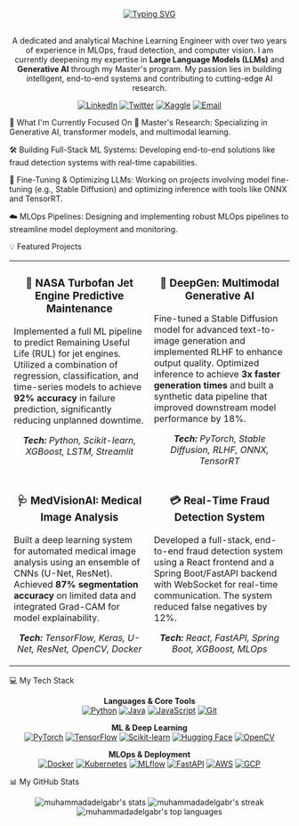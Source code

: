 <div align="center">
<a href="https://git.io/typing-svg"><img src="https://www.google.com/search?q=https://readme-typing-svg.demolab.com%3Ffont%3DInter%26size%3D35%26pause%3D1000%26color%3D16A34A%26center%3Dtrue%26vCenter%3Dtrue%26width%3D500%26lines%3DHi%2Bthere%252C%2BI%27m%2BGabr%2B%25F0%259F%2591%258B%3BI%27m%2Ba%2BMachine%2BLearning%2BEngineer%3BSpecializing%2Bin%2BLLMs%2B%2526%2BGenerative%2BAI" alt="Typing SVG" /></a>
</div>

<br>

<p align="center">
A dedicated and analytical Machine Learning Engineer with over two years of experience in MLOps, fraud detection, and computer vision. I am currently deepening my expertise in <b>Large Language Models (LLMs)</b> and <b>Generative AI</b> through my Master's program. My passion lies in building intelligent, end-to-end systems and contributing to cutting-edge AI research.
</p>

<div align="center">
<a href="https://www.google.com/search?q=https://www.linkedin.com/in/muhammadadelgabr" target="_blank"><img src="https://www.google.com/search?q=https://img.shields.io/badge/LinkedIn-0077B5%3Fstyle%3Dfor-the-badge%26logo%3Dlinkedin%26logoColor%3Dwhite" alt="LinkedIn"/></a>
<a href="https://twitter.com/muhammadadelgab" target="_blank"><img src="https://www.google.com/search?q=https://img.shields.io/badge/Twitter-1DA1F2%3Fstyle%3Dfor-the-badge%26logo%3Dtwitter%26logoColor%3Dwhite" alt="Twitter"/></a>
<a href="https://www.google.com/search?q=https://www.kaggle.com/muhammadadelgabr" target="_blank"><img src="https://img.shields.io/badge/Kaggle-20BEFF?style=for-the-badge&logo=Kaggle&logoColor=white" alt="Kaggle"/></a>
<a href="mailto:MuhammadAdelGabr@gmail.com"><img src="https://www.google.com/search?q=https://img.shields.io/badge/Email-D14836%3Fstyle%3Dfor-the-badge%26logo%3Dgmail%26logoColor%3Dwhite" alt="Email"/></a>
</div>

🚀 What I'm Currently Focused On
🧠 Master's Research: Specializing in Generative AI, transformer models, and multimodal learning.

🛠️ Building Full-Stack ML Systems: Developing end-to-end solutions like fraud detection systems with real-time capabilities.

🤖 Fine-Tuning & Optimizing LLMs: Working on projects involving model fine-tuning (e.g., Stable Diffusion) and optimizing inference with tools like ONNX and TensorRT.

☁️ MLOps Pipelines: Designing and implementing robust MLOps pipelines to streamline model deployment and monitoring.

💡 Featured Projects
<table width="100%">
<tr>
<td width="50%" valign="top">
<h3 align="center">🚀 NASA Turbofan Jet Engine Predictive Maintenance</h3>
<p>Implemented a full ML pipeline to predict Remaining Useful Life (RUL) for jet engines. Utilized a combination of regression, classification, and time-series models to achieve <b>92% accuracy</b> in failure prediction, significantly reducing unplanned downtime.</p>
<p align="center">
<i><b>Tech:</b> Python, Scikit-learn, XGBoost, LSTM, Streamlit</i>
</p>
</td>
<td width="50%" valign="top">
<h3 align="center">🎨 DeepGen: Multimodal Generative AI</h3>
<p>Fine-tuned a Stable Diffusion model for advanced text-to-image generation and implemented RLHF to enhance output quality. Optimized inference to achieve <b>3x faster generation times</b> and built a synthetic data pipeline that improved downstream model performance by 18%.</p>
<p align="center">
<i><b>Tech:</b> PyTorch, Stable Diffusion, RLHF, ONNX, TensorRT</i>
</p>
</td>
</tr>
<tr>
<td width="50%" valign="top">
<h3 align="center">🩺 MedVisionAI: Medical Image Analysis</h3>
<p>Built a deep learning system for automated medical image analysis using an ensemble of CNNs (U-Net, ResNet). Achieved <b>87% segmentation accuracy</b> on limited data and integrated Grad-CAM for model explainability.</p>
<p align="center">
<i><b>Tech:</b> TensorFlow, Keras, U-Net, ResNet, OpenCV, Docker</i>
</p>
</td>
<td width="50%" valign="top">
<h3 align="center">💳 Real-Time Fraud Detection System</h3>
<p>Developed a full-stack, end-to-end fraud detection system using a React frontend and a Spring Boot/FastAPI backend with WebSocket for real-time communication. The system reduced false negatives by 12%.</p>
<p align="center">
<i><b>Tech:</b> React, FastAPI, Spring Boot, XGBoost, MLOps</i>
</p>
</td>
</tr>
</table>

💻 My Tech Stack
<p align="center">
<b>Languages & Core Tools</b><br>
<a href="#"><img alt="Python" src="https://www.google.com/search?q=https://img.shields.io/badge/Python-3776AB%3Fstyle%3Dfor-the-badge%26logo%3Dpython%26logoColor%3Dwhite"></a>
<a href="#"><img alt="Java" src="https://img.shields.io/badge/Java-ED8B00?style=for-the-badge&logo=openjdk&logoColor=white"></a>
<a href="#"><img alt="JavaScript" src="https://www.google.com/search?q=https://img.shields.io/badge/JavaScript-F7DF1E%3Fstyle%3Dfor-the-badge%26logo%3Djavascript%26logoColor%3Dblack"></a>
<a href="#"><img alt="Git" src="https://www.google.com/search?q=https://img.shields.io/badge/GIT-E44C30%3Fstyle%3Dfor-the-badge%26logo%3Dgit%26logoColor%3Dwhite"></a>
</p>

<p align="center">
<b>ML & Deep Learning</b><br>
<a href="#"><img alt="PyTorch" src="https://img.shields.io/badge/PyTorch-EE4C2C?style=for-the-badge&logo=pytorch&logoColor=white"></a>
<a href="#"><img alt="TensorFlow" src="https://www.google.com/search?q=https://img.shields.io/badge/TensorFlow-FF6F00%3Fstyle%3Dfor-the-badge%26logo%3Dtensorflow%26logoColor%3Dwhite"></a>
<a href="#"><img alt="Scikit-learn" src="https://img.shields.io/badge/scikit_learn-F7931E?style=for-the-badge&logo=scikit-learn&logoColor=white"></a>
<a href="#"><img alt="Hugging Face" src="https://www.google.com/search?q=https://img.shields.io/badge/%25F0%259F%25A4%2597_Hugging_Face-FFD21E%3Fstyle%3Dfor-the-badge%26logo%3Dhuggingface%26logoColor%3Dblack"></a>
<a href="#"><img alt="OpenCV" src="https://www.google.com/search?q=https://img.shields.io/badge/OpenCV-5C3EE8%3Fstyle%3Dfor-the-badge%26logo%3Dopencv%26logoColor%3Dwhite"></a>
</p>

<p align="center">
<b>MLOps & Deployment</b><br>
<a href="#"><img alt="Docker" src="https://www.google.com/search?q=https://img.shields.io/badge/Docker-2496ED%3Fstyle%3Dfor-the-badge%26logo%3Ddocker%26logoColor%3Dwhite"></a>
<a href="#"><img alt="Kubernetes" src="https://www.google.com/search?q=https://img.shields.io/badge/Kubernetes-326CE5%3Fstyle%3Dfor-the-badge%26logo%3Dkubernetes%26logoColor%3Dwhite"></a>
<a href="#"><img alt="MLflow" src="https://img.shields.io/badge/MLflow-0194E2?style=for-the-badge&logo=mlflow&logoColor=white"></a>
<a href="#"><img alt="FastAPI" src="https://www.google.com/search?q=https://img.shields.io/badge/FastAPI-009688%3Fstyle%3Dfor-the-badge%26logo%3Dfastapi%26logoColor%3Dwhite"></a>
<a href="#"><img alt="AWS" src="https://www.google.com/search?q=https://img.shields.io/badge/AWS-232F3E%3Fstyle%3Dfor-the-badge%26logo%3Damazon-aws%26logoColor%3Dwhite"></a>
<a href="#"><img alt="GCP" src="https://www.google.com/search?q=https://img.shields.io/badge/Google_Cloud-4285F4%3Fstyle%3Dfor-the-badge%26logo%3Dgoogle-cloud%26logoColor%3Dwhite"></a>
</p>

📊 My GitHub Stats
<p align="center">
<img src="https://www.google.com/search?q=https://github-readme-stats.vercel.app/api%3Fusername%3Dmuhammadadelgabr%26show_icons%3Dtrue%26theme%3Dradical%26rank_icon%3Dgithub" alt="muhammadadelgabr's stats" />
<img src="https://www.google.com/search?q=https://github-readme-streak-stats.herokuapp.com/%3Fuser%3Dmuhammadadelgabr%26theme%3Dradical" alt="muhammadadelgabr's streak" />
<br>
<img src="https://www.google.com/search?q=https://github-readme-stats.vercel.app/api/top-langs/%3Fusername%3Dmuhammadadelgabr%26layout%3Dcompact%26theme%3Dradical" alt="muhammadadelgabr's top languages" />
</p>

